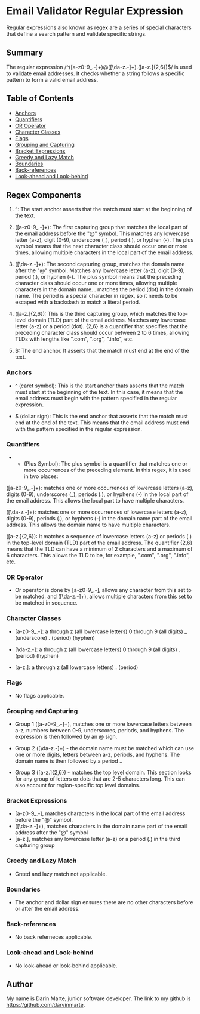 # Email Validator Regular Expression

Regular expressions also known as regex are a series of special characters that define a search pattern and validate specific strings. 

## Summary

The regular expression /^([a-z0-9_\.-]+)@([\da-z\.-]+)\.([a-z\.]{2,6})$/ is used to validate email addresses. It checks whether a string follows a specific pattern to form a valid email address.

## Table of Contents

- [Anchors](#anchors)
- [Quantifiers](#quantifiers)
- [OR Operator](#or-operator)
- [Character Classes](#character-classes)
- [Flags](#flags)
- [Grouping and Capturing](#grouping-and-capturing)
- [Bracket Expressions](#bracket-expressions)
- [Greedy and Lazy Match](#greedy-and-lazy-match)
- [Boundaries](#boundaries)
- [Back-references](#back-references)
- [Look-ahead and Look-behind](#look-ahead-and-look-behind)

## Regex Components

1.  ^: The start anchor asserts that the match must start at the beginning of the text.

2. ([a-z0-9_\.-]+): The first capturing group that matches the local part of the email address before the "@" symbol. This matches any lowercase letter (a-z), digit (0-9), underscore (_), period (.), or hyphen (-). The plus symbol means that the next character class should occur one or more times, allowing multiple characters in the local part of the email address.

3. ([\da-z\.-]+): The second capturing group, matches the domain name after the "@" symbol. Matches any lowercase letter (a-z), digit (0-9), period (.), or hyphen (-). The plus symbol means that the preceding character class should occur one or more times, allowing multiple characters in the domain name. \. matches the period (dot) in the domain name. The period is a special character in regex, so it needs to be escaped with a backslash to match a literal period.

4. ([a-z\.]{2,6}): This is the third capturing group, which matches the top-level domain (TLD) part of the email address. Matches any lowercase letter (a-z) or a period (dot). {2,6} is a quantifier that specifies that the preceding character class should occur between 2 to 6 times, allowing TLDs with lengths like ".com", ".org", ".info", etc.

5. $: The end anchor. It asserts that the match must end at the end of the text.

### Anchors

- ^ (caret symbol): This is the start anchor thats asserts that the match must start at the beginning of the text. In this case, it means that the email address must begin with the pattern specified in the regular expression.

- $ (dollar sign): This is the end anchor that asserts that the match must end at the end of the text. This means that the email address must end with the pattern specified in the regular expression.

### Quantifiers

- + (Plus Symbol): The plus symbol is a quantifier that matches one or more occurrences of the preceding element. In this regex, it is used in two places:

([a-z0-9_\.-]+):  matches one or more occurrences of lowercase letters (a-z), digits (0-9), underscores (_), periods (.), or hyphens (-) in the local part of the email address. This allows the local part to have multiple characters.

([\da-z\.-]+):  matches one or more occurrences of lowercase letters (a-z), digits (0-9), periods (.), or hyphens (-) in the domain name part of the email address. This allows the domain name to have multiple characters.

([a-z\.]{2,6}): It matches a sequence of lowercase letters (a-z) or periods (.) in the top-level domain (TLD) part of the email address. The quantifier {2,6} means that the TLD can have a minimum of 2 characters and a maximum of 6 characters. This allows the TLD to be, for example, ".com", ".org", ".info", etc.

### OR Operator

- Or operator is done by [a-z0-9_\.-], allows any character from this set to be matched. and ([\da-z\.-]+), allows multiple characters from this set to be matched in sequence.

### Character Classes

- [a-z0-9_\.-]:
a through z (all lowercase letters)
0 through 9 (all digits)
_ (underscore)
. (period)
(hyphen)

- [\da-z\.-]: 
a through z (all lowercase letters)
0 through 9 (all digits)
. (period)
(hyphen)

- [a-z\.]:
a through z (all lowercase letters)
. (period)

### Flags

- No flags applicable. 

### Grouping and Capturing

- Group 1 ([a-z0-9_\.-]+), matches one or more lowercase letters between a-z, numbers between 0-9, underscores, periods, and hyphens. The expression is then followed by an @ sign.

- Group 2 ([\da-z\.-]+) - the domain name must be matched which can use one or more digits, letters between a-z, periods, and hyphens. The domain name is then followed by a period \..

- Group 3 ([a-z\.]{2,6}) - matches the top level domain. This section looks for any group of letters or dots that are 2-5 characters long. This can also account for region-specific top level domains.

### Bracket Expressions

- [a-z0-9_\.-], matches characters in the local part of the email address before the "@" symbol.
- ([\da-z\.-]+), matches characters in the domain name part of the email address after the "@" symbol
- [a-z\.], matches any lowercase letter (a-z) or a period (.) in the third capturing group

### Greedy and Lazy Match

- Greed and lazy match not applicable. 

### Boundaries

- The anchor and dollar sign ensures there are no other characters before or after the email address. 

### Back-references

- No back referneces applicable. 

### Look-ahead and Look-behind

- No look-ahead or look-behind applicable. 

## Author

My name is Darin Marte, junior software developer. The link to my github is https://github.com/darvinmarte.